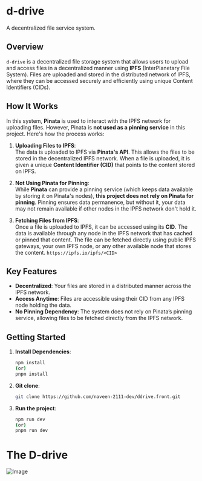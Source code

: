 # d-drive

A decentralized file service system.

## Overview

`d-drive` is a decentralized file storage system that allows users to upload and access files in a decentralized manner using **IPFS** (InterPlanetary File System). Files are uploaded and stored in the distributed network of IPFS, where they can be accessed securely and efficiently using unique Content Identifiers (CIDs).

## How It Works

In this system, **Pinata** is used to interact with the IPFS network for uploading files. However, Pinata is **not used as a pinning service** in this project. Here's how the process works:

1. **Uploading Files to IPFS**:  
   The data is uploaded to IPFS via **Pinata's API**. This allows the files to be stored in the decentralized IPFS network. When a file is uploaded, it is given a unique **Content Identifier (CID)** that points to the content stored on IPFS.

2. **Not Using Pinata for Pinning**:  
   While **Pinata** can provide a pinning service (which keeps data available by storing it on Pinata's nodes), **this project does not rely on Pinata for pinning**. Pinning ensures data permanence, but without it, your data may not remain available if other nodes in the IPFS network don't hold it.

3. **Fetching Files from IPFS**:  
   Once a file is uploaded to IPFS, it can be accessed using its **CID**. The data is available through any node in the IPFS network that has cached or pinned that content. The file can be fetched directly using public IPFS gateways, your own IPFS node, or any other available node that stores the content.
`https://ipfs.io/ipfs/<CID>`

## Key Features

- **Decentralized**: Your files are stored in a distributed manner across the IPFS network.
- **Access Anytime**: Files are accessible using their CID from any IPFS node holding the data.
- **No Pinning Dependency**: The system does not rely on Pinata’s pinning service, allowing files to be fetched directly from the IPFS network.

## Getting Started

1. **Install Dependencies**:
   ```bash
   npm install
   (or)
   pnpm install
   ```

2. **Git clone**:
   ```bash
   git clone https://github.com/naveen-2111-dev/ddrive.front.git
   ```

3. **Run the project**:
   ```bash
   npm run dev
   (or)
   pnpm run dev
   ```
# The D-drive
![Image](https://github.com/user-attachments/assets/beeb735c-fcec-40e6-8829-297fac951134)
